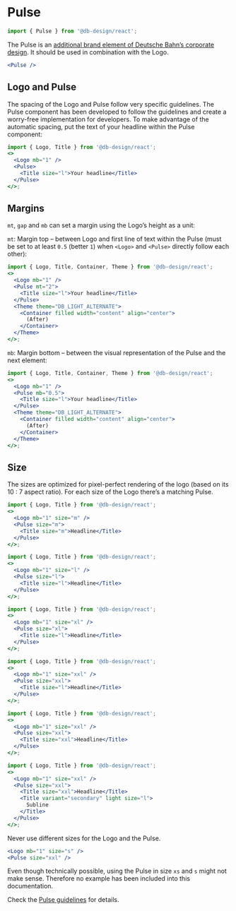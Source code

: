 # Pulse

```js
import { Pulse } from '@db-design/react';
```

The Pulse is an [additional brand element of Deutsche Bahn’s corporate design](https://marketingportal.extranet.deutschebahn.com/en/pulse). It should be used in combination with the Logo.

```jsx
<Pulse />
```

## Logo and Pulse

The spacing of the Logo and Pulse follow very specific guidelines. The Pulse component has been developed to follow the guidelines and create a worry-free implementation for developers. To make advantage of the automatic spacing, put the text of your headline within the Pulse component:

```jsx
import { Logo, Title } from '@db-design/react';
<>
  <Logo mb="1" />
  <Pulse>
    <Title size="l">Your headline</Title>
  </Pulse>
</>;
```

## Margins

`mt`, `gap` and `mb` can set a margin using the Logo’s height as a unit:

`mt`: Margin top – between Logo and first line of text within the Pulse (must be set to at least `0.5` (better `1`) when `<Logo>` and `<Pulse>` directly follow each other):

```jsx
import { Logo, Title, Container, Theme } from '@db-design/react';
<>
  <Logo mb="1" />
  <Pulse mt="2">
    <Title size="l">Your headline</Title>
  </Pulse>
  <Theme theme="DB_LIGHT_ALTERNATE">
    <Container filled width="content" align="center">
      (After)
    </Container>
  </Theme>
</>;
```

`mb`: Margin bottom – between the visual representation of the Pulse and the next element:

```jsx
import { Logo, Title, Container, Theme } from '@db-design/react';
<>
  <Logo mb="1" />
  <Pulse mb="0.5">
    <Title size="l">Your headline</Title>
  </Pulse>
  <Theme theme="DB_LIGHT_ALTERNATE">
    <Container filled width="content" align="center">
      (After)
    </Container>
  </Theme>
</>;
```

## Size

The sizes are optimized for pixel-perfect rendering of the logo (based on its
10 : 7 aspect ratio). For each size of the Logo there’s a matching Pulse.

```jsx
import { Logo, Title } from '@db-design/react';
<>
  <Logo mb="1" size="m" />
  <Pulse size="m">
    <Title size="m">Headline</Title>
  </Pulse>
</>;
```

```jsx
import { Logo, Title } from '@db-design/react';
<>
  <Logo mb="1" size="l" />
  <Pulse size="l">
    <Title size="l">Headline</Title>
  </Pulse>
</>;
```

```jsx
import { Logo, Title } from '@db-design/react';
<>
  <Logo mb="1" size="xl" />
  <Pulse size="xl">
    <Title size="l">Headline</Title>
  </Pulse>
</>;
```

```jsx
import { Logo, Title } from '@db-design/react';
<>
  <Logo mb="1" size="xxl" />
  <Pulse size="xxl">
    <Title size="l">Headline</Title>
  </Pulse>
</>;
```

```jsx
import { Logo, Title } from '@db-design/react';
<>
  <Logo mb="1" size="xxl" />
  <Pulse size="xxl">
    <Title size="xxl">Headline</Title>
  </Pulse>
</>;
```

```jsx
import { Logo, Title } from '@db-design/react';
<>
  <Logo mb="1" size="xxl" />
  <Pulse size="xxl">
    <Title size="xxl">Headline</Title>
    <Title variant="secondary" light size="l">
      Subline
    </Title>
  </Pulse>
</>;
```

Never use different sizes for the Logo and the Pulse.

```jsx static
<Logo mb="1" size="s" />
<Pulse size="xxl" />
```

Even though technically possible, using the Pulse in size `xs` and `s` might not make sense. Therefore no example has been included into this documentation.

Check the [Pulse guidelines](https://marketingportal.extranet.deutschebahn.com/en/pulse) for details.
